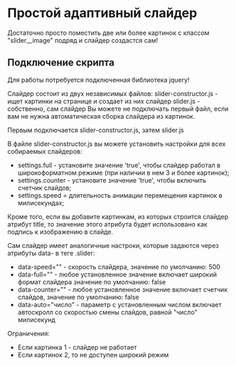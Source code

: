 # Простой адаптивный слайдер

Достаточно просто поместить две или более картинок с классом "slider__image" подряд 
и слайдер создастся сам! 

## Подключение скрипта

Для работы потребуется подключенная библиотека jquery!

Слайдер состоит из двух независимых файлов: 
slider-constructor.js - ищет картинки на странице и создает из них слайдер
slider.js - собственно, сам слайдер
Вы можете не подключать первый файл, если вам не нужна автоматическая сборка слайдера из картинок.

Первым подключается slider-constructor.js, затем slider.js

В файле slider-constructor.js вы можете установить настройки для всех собираемых
слайдеров:

   - settings.full - установите значение 'true', чтобы слайдер работал в широкоформатном режиме (при наличии в нем 3 и более картинок);
   - settings.counter - установите значение 'true', чтобы включить счетчик слайдов;
   - settings.speed = длительность анимации перемещения картинок в милисекундах;

Кроме того, если вы добавите картинкам, из которых строится слайдер атрибут title,
то значение этого атрибута будет использовано как подпись к изображению в слайде. 

Сам слайдер имеет аналогичные настроки, которые задаются через атрибуты data- в
теге .slider:

  - data-speed="" - скорость слайдера, значение по умолчанию: 500
  - data-full="" - любое установленное значение включает широкий формат слайдера значение по умолчанию: false
  - data-counter="" - любое установленное значение включает счетчик слайдов, значение по умолчанию: false
  - data-auto="число" - параметр с установленным числом включает автоскролл со скоростью смены слайдов, равной "число" милисекунд

Ограничения:
  - Если картинка 1 - слайдер не работает
  - Если картинок 2, то не доступен широкий режим
